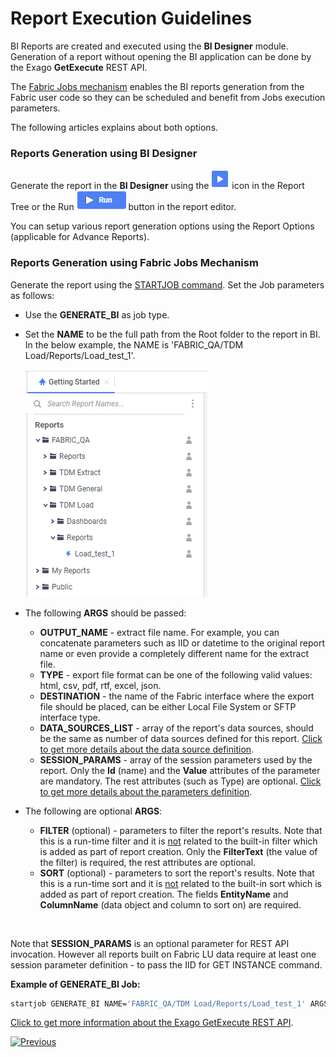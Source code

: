 # Report Execution Guidelines

BI Reports are created and executed using the **BI Designer** module. Generation of a report without opening the BI application can be done by the Exago **GetExecute** REST API.

The [Fabric Jobs mechanism](/articles/20_jobs_and_batch_services/01_fabric_jobs_overview.md) enables the BI reports generation from the Fabric user code so they can be scheduled and benefit from Jobs execution parameters. 

The following articles explains about both options.

### Reports Generation using BI Designer

Generate the report in the **BI Designer** using the ![run](images/run_icon.PNG) icon in the Report Tree or the Run ![run](images/run_button.PNG) button in the report editor. 

You can setup various report generation options using the Report Options (applicable for Advance Reports). 

### Reports Generation using Fabric Jobs Mechanism

Generate the report using the [STARTJOB command](/articles/20_jobs_and_batch_services/07_jobs_commands.md). Set the Job parameters as follows:

* Use the **GENERATE_BI** as job type.

* Set the **NAME** to be the full path from the Root folder to the report in BI. In the below example, the NAME is 'FABRIC_QA/TDM Load/Reports/Load_test_1'.

  ![img](images/report_exe_1.PNG)

* The following **ARGS** should be passed:
  * **OUTPUT_NAME** - extract file name. For example, you can concatenate parameters such as IID or datetime to the original report name or even provide a completely different name for the extract file.
  * **TYPE** - export file format can be one of the following valid values: html, csv, pdf, rtf, excel, json.
  * **DESTINATION** - the name of the Fabric interface where the export file should be placed, can be either Local File System or SFTP interface type.
  * **DATA_SOURCES_LIST** - array of the report's data sources, should be the same as number of data sources defined for this report. [Click to get more details about the data source definition](03_Metadata_Setup.md#data-sources).
  * **SESSION_PARAMS** - array of the session parameters used by the report. Only the **Id** (name) and the **Value** attributes of the parameter are mandatory. The rest attributes (such as Type) are optional. [Click to get more details about the parameters definition](04_parameters.md).

* The following are optional **ARGS**:

  * **FILTER** (optional) - parameters to filter the report's results. Note that this is a run-time filter and it is <u>not</u> related to the built-in filter which is added as part of report creation. Only the **FilterText** (the value of the filter) is required, the rest attributes are optional.
  * **SORT** (optional) - parameters to sort the report's results. Note that this is a run-time sort and it is <u>not</u> related to the built-in sort which is added as part of report creation.  The fields **EntityName** and **ColumnName** (data object and column to sort on) are required.

  ​

Note that **SESSION_PARAMS** is an optional parameter for REST API invocation. However all reports built on Fabric LU data require at least one session parameter definition - to pass the IID for GET INSTANCE command.



**Example of GENERATE_BI Job:**

~~~bash
startjob GENERATE_BI NAME='FABRIC_QA/TDM Load/Reports/Load_test_1' ARGS='{"OUTPUT_NAME":" Load_test_TaskID_12345_ExecutionDate_20212309", "DATA_SOURCES_LIST":"[{\"Name\": \"Fabric-PROD-V1\"}]", "TYPE":"csv", "DESTINATION":"MyLocalFS", "SESSION_PARAMS": "[{\"Id\": \"task_execution_id\",  \"Value\": \"70\"}, {\"Id\": \"lu_name\", \"DataType\": \"String\", \"Value\": \"CRM_LU\", \"IsHidden\" : false}]"}';
~~~



[Click to get more information about the Exago GetExecute REST API](https://support.exagoinc.com/hc/en-us/articles/115003313988).



[![Previous](/articles/images/Previous.png)](05_report_creation_guidelines.md)


